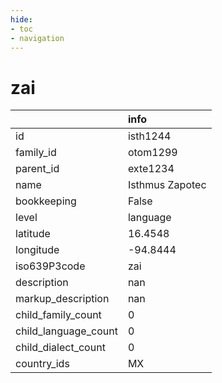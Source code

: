```yaml
---
hide:
- toc
- navigation
---
```

# zai
|                      | info            |
|:---------------------|:----------------|
| id                   | isth1244        |
| family_id            | otom1299        |
| parent_id            | exte1234        |
| name                 | Isthmus Zapotec |
| bookkeeping          | False           |
| level                | language        |
| latitude             | 16.4548         |
| longitude            | -94.8444        |
| iso639P3code         | zai             |
| description          | nan             |
| markup_description   | nan             |
| child_family_count   | 0               |
| child_language_count | 0               |
| child_dialect_count  | 0               |
| country_ids          | MX              |